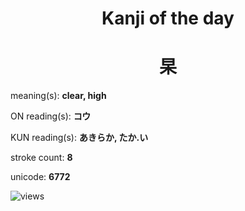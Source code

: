 <h1 align="center">Kanji of the day</h1>
<h1 align="center">杲</h1>
<p align="left">meaning(s): <b>clear, high</b></p>
<p align="left">ON reading(s): <b>コウ</b></p>
<p align="left">KUN reading(s): <b>あきらか, たか.い</b></p>
<p align="left">stroke count: <b>8</b></p>
<p align="left">unicode: <b>6772</b></p>
<p align="left"><img src="https://komarev.com/ghpvc/?username=tristanwagner-kanjioftheday&label=Views&color=0e75b6&style=flat" alt="views"/></p>
